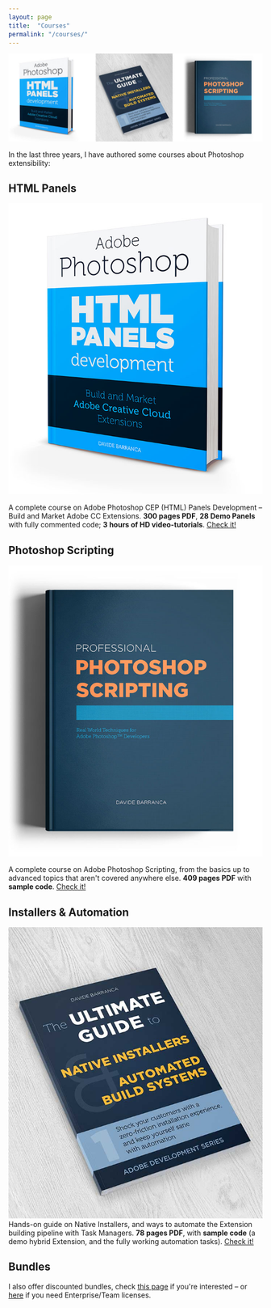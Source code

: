 ```yaml
---
layout: page
title:  "Courses"
permalink: "/courses/"
---
```


![Photoshop Development courses](/assets/img/courses/courses.jpg)

In the last three years, I have authored some courses about Photoshop extensibility:

## HTML Panels

[![Adobe Photoshop HTML Panels Development](/assets/img/courses/bundles-html@2x.jpg)](https://www.htmlpanelsbook.com/)

A complete course on Adobe Photoshop CEP (HTML) Panels Development – Build and Market Adobe CC Extensions. **300 pages PDF**, **28 Demo Panels** with fully commented code; **3 hours of HD video-tutorials**. [Check it!](https://www.htmlpanelsbook.com/)

## Photoshop Scripting

[![Professional Photoshop Scripting](/assets/img/courses/bundles-ps@2x.jpg)](https://www.ps-scripting.com)

A complete course on Adobe Photoshop Scripting, from the basics up to advanced topics that aren't covered anywhere else. **409 pages PDF** with **sample code**. [Check it!](https://www.ps-scripting.com)

## Installers & Automation

[![The Ultimate Guide to Native Installers and Automated Build Systems](/assets/img/courses/bundles-automation@2x.jpg)](/2018/01/ultimate-guide-native-installers-automated-build-system/)
Hands-on guide on Native Installers, and ways to automate the Extension building pipeline with Task Managers. **78 pages PDF**, with **sample code** (a demo hybrid Extension, and the fully working automation tasks). [Check it!](/2018/01/ultimate-guide-native-installers-automated-build-system/)

## Bundles

I also offer discounted bundles, check [this page](https://www.ps-scripting.com/bundles.html) if you're interested – or [here](https://www.ps-scripting.com/bundles.html#enterprise-bundles) if you need Enterprise/Team licenses.
